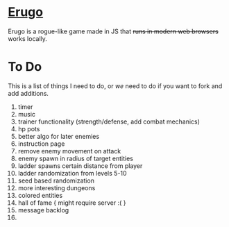 # [Erugo](https://na4n.github.io/erugo) 
Erugo is a rogue-like game made in JS that ~~runs in modern web browsers~~ works locally.

# To Do
This is a list of things I need to do, or _we_ need to do if you want to fork and add additions.
1. timer
2. music
3. trainer functionality (strength/defense, add combat mechanics)
4. hp pots
5. better algo for later enemies
6. instruction page
7. remove enemy movement on attack
8. enemy spawn in radius of target entities
9. ladder spawns certain distance from player
10. ladder randomization from levels 5-10
11. seed based randomization
12. more interesting dungeons
13. colored entities
14. hall of fame { might require server :( }
15. message backlog
16. 
